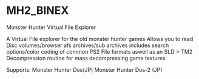 # MH2_BINEX
Monster Hunter Virtual File Explorer



A Virtual File explorer for the old monster hunter games
Allows you to read Disc volumes/browser afs archives/sub archives includes search options/color coding of common PS2 File formats aswell as
an SLD > TM2 Decompression routine for mass decompressing game textures


Supports:
Monster Hunter Dos(JP)
Monster Hunter Dos-2 (JP)





